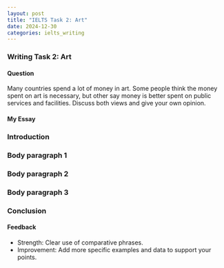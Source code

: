 ```yaml
---
layout: post
title: "IELTS Task 2: Art"
date: 2024-12-30
categories: ielts_writing
---
```


### Writing Task 2: Art

#### Question
Many countries spend a lot of money in art. Some people think the money spent on art is necessary, but other say money is better spent on public services and facilities. Discuss both views and give your own opinion.

#### My Essay
### Introduction

### Body paragraph 1

### Body paragraph 2

### Body paragraph 3

### Conclusion

#### Feedback
- Strength: Clear use of comparative phrases.
- Improvement: Add more specific examples and data to support your points.
